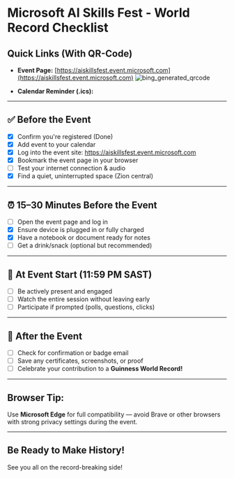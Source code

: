 # Microsoft AI Skills Fest - World Record Checklist

## Quick Links (With QR-Code)

- **Event Page:** [https://aiskillsfest.event.microsoft.com](https://aiskillsfest.event.microsoft.com)
![bing_generated_qrcode](https://github.com/user-attachments/assets/375af801-7274-4e29-a54a-398648743417) 


- **Calendar Reminder (.ics):**


---

## ✅ Before the Event
- [x] Confirm you're registered (Done)
- [x] Add event to your calendar
- [x] Log into the event site: https://aiskillsfest.event.microsoft.com
- [x] Bookmark the event page in your browser
- [ ] Test your internet connection & audio
- [x] Find a quiet, uninterrupted space (Zion central)

---

## ⏰ 15–30 Minutes Before the Event
- [ ] Open the event page and log in
- [x] Ensure device is plugged in or fully charged
- [x] Have a notebook or document ready for notes
- [ ] Get a drink/snack (optional but recommended)

---

## 🚨 At Event Start (11:59 PM SAST)
- [ ] Be actively present and engaged
- [ ] Watch the entire session without leaving early
- [ ] Participate if prompted (polls, questions, clicks)

---

## 🎉 After the Event
- [ ] Check for confirmation or badge email
- [ ] Save any certificates, screenshots, or proof
- [ ] Celebrate your contribution to a **Guinness World Record!**

---

## Browser Tip:
Use **Microsoft Edge** for full compatibility — avoid Brave or other browsers with strong privacy settings during the event.

---

## Be Ready to Make History!
See you all on the record-breaking side!
